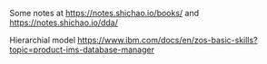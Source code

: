 Some notes at https://notes.shichao.io/books/ and https://notes.shichao.io/dda/

Hierarchial model https://www.ibm.com/docs/en/zos-basic-skills?topic=product-ims-database-manager 
